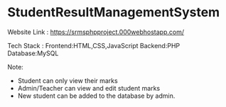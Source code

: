 # StudentResultManagementSystem

Website Link :  https://srmsphpproject.000webhostapp.com/

Tech Stack :
  Frontend:HTML,CSS,JavaScript
  Backend:PHP
  Database:MySQL

Note:
- Student can only view their marks
- Admin/Teacher can view and edit student marks
- New student can be added to the database by admin.
